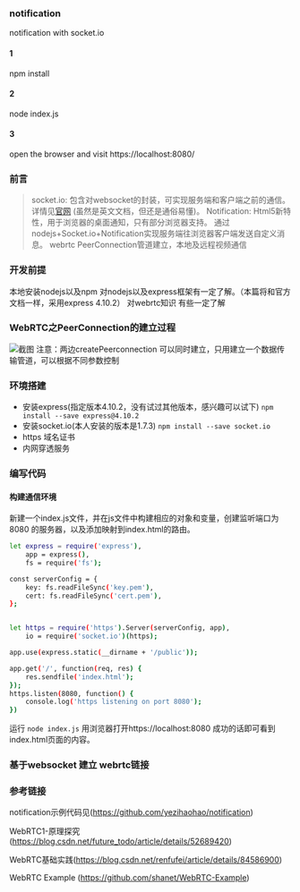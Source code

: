 ### notification
notification with socket.io
#### 1
npm install 
#### 2
node index.js
#### 3
open the browser and visit https://localhost:8080/

### 前言
> socket.io: 包含对websocket的封装，可实现服务端和客户端之前的通信。详情见[官网](http://socket.io) (虽然是英文文档，但还是通俗易懂)。
  Notification: Html5新特性，用于浏览器的桌面通知，只有部分浏览器支持。
  通过nodejs+Socket.io+Notification实现服务端往浏览器客户端发送自定义消息。
  webrtc PeerConnection管道建立，本地及远程视频通信
  
### 开发前提
本地安装nodejs以及npm
对nodejs以及express框架有一定了解。（本篇将和官方文档一样，采用express 4.10.2）
对webrtc知识 有些一定了解

### WebRTC之PeerConnection的建立过程
![截图](https://images2015.cnblogs.com/blog/778894/201601/778894-20160105185733668-1519668935.png)
注意：两边createPeerconnection 可以同时建立，只用建立一个数据传输管道，可以根据不同参数控制

### 环境搭建
- 安装express(指定版本4.10.2，没有试过其他版本，感兴趣可以试下) `npm install --save express@4.10.2`
- 安装socket.io(本人安装的版本是1.7.3) `npm install --save socket.io`
- https 域名证书
- 内网穿透服务

### 编写代码
#### 构建通信环境
新建一个index.js文件，并在js文件中构建相应的对象和变量，创建监听端口为8080 的服务器，以及添加映射到index.html的路由。

```bash
let express = require('express'),
    app = express(),
    fs = require('fs');

const serverConfig = {
    key: fs.readFileSync('key.pem'),
    cert: fs.readFileSync('cert.pem'),
};


let https = require('https').Server(serverConfig, app),
    io = require('socket.io')(https);

app.use(express.static(__dirname + '/public'));

app.get('/', function(req, res) {
    res.sendfile('index.html');
});
https.listen(8080, function() {
    console.log('https listening on port 8080');
})
```
运行 `node index.js` 用浏览器打开https://localhost:8080 成功的话即可看到index.html页面的内容。

### 基于websocket 建立 webrtc链接



### 参考链接

notification示例代码见(https://github.com/yezihaohao/notification)

WebRTC1-原理探究(https://blog.csdn.net/future_todo/article/details/52689420)

WebRTC基础实践(https://blog.csdn.net/renfufei/article/details/84586900)

WebRTC Example (https://github.com/shanet/WebRTC-Example)